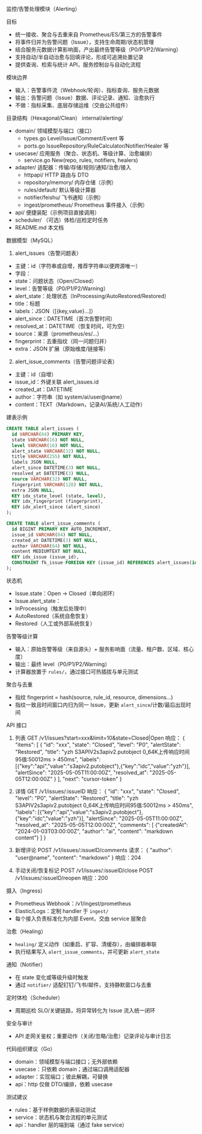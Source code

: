 监控/告警处理模块（Alerting）

目标
- 统一接收、聚合与去重来自 Prometheus/ES/第三方的告警事件
- 将事件归并为告警问题（Issue），支持生命周期/状态机管理
- 结合服务元数据计算影响面，产出最终告警等级（P0/P1/P2/Warning）
- 支持自动/半自动治愈与回填评论，形成可追溯处置记录
- 提供查询、检索与统计 API，服务控制台与自动化流程

模块边界
- 输入：告警事件流（Webhook/轮询）、指标查询、服务元数据
- 输出：告警问题（Issue）数据、评论记录、通知、治愈执行
- 不做：指标采集、底层存储运维（交由公共组件）

目录结构（Hexagonal/Clean）
internal/alerting/
- domain/                 领域模型与端口（接口）
  - types.go              Level/Issue/Comment/Event 等
  - ports.go              IssueRepository/RuleCalculator/Notifier/Healer 等
- usecase/                应用服务（聚合、状态机、等级计算、治愈编排）
  - service.go            New(repo, rules, notifiers, healers)
- adapter/                适配器：传输/存储/规则/通知/治愈/接入
  - httpapi/              HTTP 路由与 DTO
  - repository/memory/    内存仓储（示例）
  - rules/default/        默认等级计算器
  - notifier/feishu/      飞书通知（示例）
  - ingest/prometheus/    Prometheus 事件接入（示例）
- api/                    便捷装配（示例项目直接调用）
- scheduler/              （可选）体检/巡检定时任务
- README.md               本文档

数据模型（MySQL）
1) alert_issues（告警问题表）
- 主键：id（字符串或自增，推荐字符串以便跨源唯一）
- 字段：
- state：问题状态（Open/Closed）
- level：告警等级（P0/P1/P2/Warning）
- alert_state：处理状态（InProcessing/AutoRestored/Restored）
- title：标题
- labels：JSON（[{key,value}...]）
- alert_since：DATETIME（首次告警时间）
- resolved_at：DATETIME（恢复时间，可为空）
- source：来源（prometheus/es/...）
- fingerprint：去重指纹（同一问题归并）
- extra：JSON 扩展（原始维度/链接等）

2) alert_issue_comments（告警问题评论表）
- 主键：id（自增）
- issue_id：外键关联 alert_issues.id
- created_at：DATETIME
- author：字符串（如 system/ai/user@name）
- content：TEXT（Markdown，记录AI/系统/人工动作）

建表示例
```sql
CREATE TABLE alert_issues (
  id VARCHAR(64) PRIMARY KEY,
  state VARCHAR(16) NOT NULL,
  level VARCHAR(16) NOT NULL,
  alert_state VARCHAR(32) NOT NULL,
  title VARCHAR(255) NOT NULL,
  labels JSON NULL,
  alert_since DATETIME(3) NOT NULL,
  resolved_at DATETIME(3) NULL,
  source VARCHAR(32) NOT NULL,
  fingerprint VARCHAR(128) NOT NULL,
  extra JSON NULL,
  KEY idx_state_level (state, level),
  KEY idx_fingerprint (fingerprint),
  KEY idx_alert_since (alert_since)
);

CREATE TABLE alert_issue_comments (
  id BIGINT PRIMARY KEY AUTO_INCREMENT,
  issue_id VARCHAR(64) NOT NULL,
  created_at DATETIME(3) NOT NULL,
  author VARCHAR(64) NOT NULL,
  content MEDIUMTEXT NOT NULL,
  KEY idx_issue (issue_id),
  CONSTRAINT fk_issue FOREIGN KEY (issue_id) REFERENCES alert_issues(id)
);
```

状态机
- Issue.state：Open → Closed（单向闭环）
- Issue.alert_state：
- InProcessing（触发后处理中）
- AutoRestored（系统自愈恢复）
- Restored（人工或外部系统恢复）

告警等级计算
- 输入：原始告警等级（来自源头）+ 服务影响面（流量、租户数、区域、核心度）
- 输出：最终 level（P0/P1/P2/Warning）
- 计算器放置于 `rules/`，通过接口可热插拔与单元测试

聚合与去重
- 指纹 fingerprint = hash(source, rule_id, resource, dimensions...)
- 指纹一致且时间窗口内归为同一 Issue，更新 `alert_since`/计数/最后出现时间

API 接口
1) 列表
GET /v1/issues?start=xxx&limit=10&state=Closed|Open
响应：
{
  "items": [
    {
      "id": "xxx",
      "state": "Closed",
      "level": "P0",
      "alertState": "Restored",
      "title": "yzh S3APIV2s3apiv2.putobject 0_64K上传响应时间95值:50012ms > 450ms",
      "labels": [{"key":"api","value":"s3apiv2.putobject"},{"key":"idc","value":"yzh"}],
      "alertSince": "2025-05-05T11:00:00Z",
      "resolved_at": "2025-05-05T12:00:00Z"
    }
  ],
  "next": "cursor-token"
}

2) 详情
GET /v1/issues/:issueID
响应：
{
  "id": "xxx",
  "state": "Closed",
  "level": "P0",
  "alertState": "Restored",
  "title": "yzh S3APIV2s3apiv2.putobject 0_64K上传响应时间95值:50012ms > 450ms",
  "labels": [{"key":"api","value":"s3apiv2.putobject"},{"key":"idc","value":"yzh"}],
  "alertSince": "2025-05-05T11:00:00Z",
  "resolved_at": "2025-05-05T12:00:00Z",
  "comments": [
    {"createdAt": "2024-01-03T03:00:00Z", "author": "ai", "content": "markdown content"}
  ]
}

3) 新增评论
POST /v1/issues/:issueID/comments
请求：
{ "author": "user@name", "content": "markdown" }
响应：204

4) 手动关闭/恢复标记
POST /v1/issues/:issueID/close
POST /v1/issues/:issueID/reopen
响应：200

摄入（Ingress）
- Prometheus Webhook：/v1/ingest/prometheus
- Elastic/Logs：定制 handler 于 `ingest/`
- 每个接入负责标准化为内部 Event，交由 service 层聚合

治愈（Healing）
- `healing/` 定义动作（如重启、扩容、清缓存），由编排器串联
- 执行结果写入 `alert_issue_comments`，并可更新 `alert_state`

通知（Notifier）
- 在 state 变化或等级升级时触发
- 通过 `notifier/` 适配钉钉/飞书/邮件，支持静默窗口与去重

定时体检（Scheduler）
- 周期巡检 SLO/关键链路，将异常转化为 Issue 流入统一闭环

安全与审计
- API 走网关鉴权；重要动作（关闭/忽略/治愈）记录评论与审计日志

代码组织建议（Go）
- domain：领域模型与端口接口；无外部依赖
- usecase：只依赖 domain；通过端口调用适配器
- adapter：实现端口；彼此解耦，可替换
- api：http 仅做 DTO/编排，依赖 usecase

测试建议
- rules：基于样例数据的表驱动测试
- service：状态机与聚合流程的单元测试
- api：handler 层的端到端（通过 fake service）